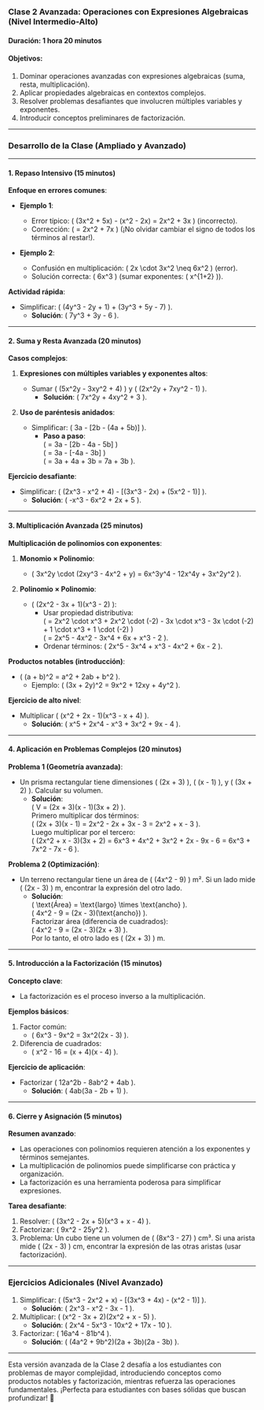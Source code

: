 ### **Clase 2 Avanzada: Operaciones con Expresiones Algebraicas (Nivel Intermedio-Alto)**

#### **Duración**: 1 hora 20 minutos  
#### **Objetivos**:  
1. Dominar operaciones avanzadas con expresiones algebraicas (suma, resta, multiplicación).  
2. Aplicar propiedades algebraicas en contextos complejos.  
3. Resolver problemas desafiantes que involucren múltiples variables y exponentes.  
4. Introducir conceptos preliminares de factorización.  

---

### **Desarrollo de la Clase (Ampliado y Avanzado)**

---

#### **1. Repaso Intensivo (15 minutos)**  
**Enfoque en errores comunes**:  
- **Ejemplo 1**:  
  - Error típico: \( (3x^2 + 5x) - (x^2 - 2x) = 2x^2 + 3x \) (incorrecto).  
  - Corrección: \( = 2x^2 + 7x \) (¡No olvidar cambiar el signo de todos los términos al restar!).  

- **Ejemplo 2**:  
  - Confusión en multiplicación: \( 2x \cdot 3x^2 \neq 6x^2 \) (error).  
  - Solución correcta: \( 6x^3 \) (sumar exponentes: \( x^{1+2} \)).  

**Actividad rápida**:  
- Simplificar: \( (4y^3 - 2y + 1) + (3y^3 + 5y - 7) \).  
  - **Solución**: \( 7y^3 + 3y - 6 \).  

---

#### **2. Suma y Resta Avanzada (20 minutos)**  
**Casos complejos**:  
1. **Expresiones con múltiples variables y exponentes altos**:  
   - Sumar \( (5x^2y - 3xy^2 + 4) \) y \( (2x^2y + 7xy^2 - 1) \).  
     - **Solución**: \( 7x^2y + 4xy^2 + 3 \).  

2. **Uso de paréntesis anidados**:  
   - Simplificar: \( 3a - [2b - (4a + 5b)] \).  
     - **Paso a paso**:  
       \( = 3a - [2b - 4a - 5b] \)  
       \( = 3a - [-4a - 3b] \)  
       \( = 3a + 4a + 3b = 7a + 3b \).  

**Ejercicio desafiante**:  
- Simplificar: \( (2x^3 - x^2 + 4) - [(3x^3 - 2x) + (5x^2 - 1)] \).  
  - **Solución**: \( -x^3 - 6x^2 + 2x + 5 \).  

---

#### **3. Multiplicación Avanzada (25 minutos)**  
**Multiplicación de polinomios con exponentes**:  
1. **Monomio × Polinomio**:  
   - \( 3x^2y \cdot (2xy^3 - 4x^2 + y) = 6x^3y^4 - 12x^4y + 3x^2y^2 \).  

2. **Polinomio × Polinomio**:  
   - \( (2x^2 - 3x + 1)(x^3 - 2) \):  
     - Usar propiedad distributiva:  
       \( = 2x^2 \cdot x^3 + 2x^2 \cdot (-2) - 3x \cdot x^3 - 3x \cdot (-2) + 1 \cdot x^3 + 1 \cdot (-2) \)  
       \( = 2x^5 - 4x^2 - 3x^4 + 6x + x^3 - 2 \).  
     - Ordenar términos: \( 2x^5 - 3x^4 + x^3 - 4x^2 + 6x - 2 \).  

**Productos notables (introducción)**:  
- \( (a + b)^2 = a^2 + 2ab + b^2 \).  
  - Ejemplo: \( (3x + 2y)^2 = 9x^2 + 12xy + 4y^2 \).  

**Ejercicio de alto nivel**:  
- Multiplicar \( (x^2 + 2x - 1)(x^3 - x + 4) \).  
  - **Solución**: \( x^5 + 2x^4 - x^3 + 3x^2 + 9x - 4 \).  

---

#### **4. Aplicación en Problemas Complejos (20 minutos)**  
**Problema 1 (Geometría avanzada)**:  
- Un prisma rectangular tiene dimensiones \( (2x + 3) \), \( (x - 1) \), y \( (3x + 2) \). Calcular su volumen.  
  - **Solución**:  
    \( V = (2x + 3)(x - 1)(3x + 2) \).  
    Primero multiplicar dos términos:  
    \( (2x + 3)(x - 1) = 2x^2 - 2x + 3x - 3 = 2x^2 + x - 3 \).  
    Luego multiplicar por el tercero:  
    \( (2x^2 + x - 3)(3x + 2) = 6x^3 + 4x^2 + 3x^2 + 2x - 9x - 6 = 6x^3 + 7x^2 - 7x - 6 \).  

**Problema 2 (Optimización)**:  
- Un terreno rectangular tiene un área de \( (4x^2 - 9) \) m². Si un lado mide \( (2x - 3) \) m, encontrar la expresión del otro lado.  
  - **Solución**:  
    \( \text{Área} = \text{largo} \times \text{ancho} \).  
    \( 4x^2 - 9 = (2x - 3)(\text{ancho}) \).  
    Factorizar área (diferencia de cuadrados):  
    \( 4x^2 - 9 = (2x - 3)(2x + 3) \).  
    Por lo tanto, el otro lado es \( (2x + 3) \) m.  

---

#### **5. Introducción a la Factorización (15 minutos)**  
**Concepto clave**:  
- La factorización es el proceso inverso a la multiplicación.  

**Ejemplos básicos**:  
1. Factor común:  
   - \( 6x^3 - 9x^2 = 3x^2(2x - 3) \).  
2. Diferencia de cuadrados:  
   - \( x^2 - 16 = (x + 4)(x - 4) \).  

**Ejercicio de aplicación**:  
- Factorizar \( 12a^2b - 8ab^2 + 4ab \).  
  - **Solución**: \( 4ab(3a - 2b + 1) \).  

---

#### **6. Cierre y Asignación (5 minutos)**  
**Resumen avanzado**:  
- Las operaciones con polinomios requieren atención a los exponentes y términos semejantes.  
- La multiplicación de polinomios puede simplificarse con práctica y organización.  
- La factorización es una herramienta poderosa para simplificar expresiones.  

**Tarea desafiante**:  
1. Resolver: \( (3x^2 - 2x + 5)(x^3 + x - 4) \).  
2. Factorizar: \( 9x^2 - 25y^2 \).  
3. Problema: Un cubo tiene un volumen de \( (8x^3 - 27) \) cm³. Si una arista mide \( (2x - 3) \) cm, encontrar la expresión de las otras aristas (usar factorización).  

---

### **Ejercicios Adicionales (Nivel Avanzado)**  
1. Simplificar: \( (5x^3 - 2x^2 + x) - [(3x^3 + 4x) - (x^2 - 1)] \).  
   - **Solución**: \( 2x^3 - x^2 - 3x - 1 \).  
2. Multiplicar: \( (x^2 - 3x + 2)(2x^2 + x - 5) \).  
   - **Solución**: \( 2x^4 - 5x^3 - 10x^2 + 17x - 10 \).  
3. Factorizar: \( 16a^4 - 81b^4 \).  
   - **Solución**: \( (4a^2 + 9b^2)(2a + 3b)(2a - 3b) \).  

---

Esta versión avanzada de la Clase 2 desafía a los estudiantes con problemas de mayor complejidad, introduciendo conceptos como productos notables y factorización, mientras refuerza las operaciones fundamentales. ¡Perfecta para estudiantes con bases sólidas que buscan profundizar! 🚀